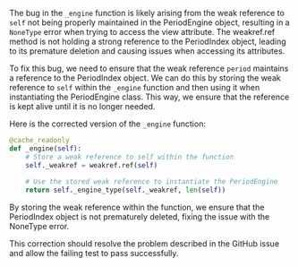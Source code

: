 The bug in the `_engine` function is likely arising from the weak reference to `self` not being properly maintained in the PeriodEngine object, resulting in a `NoneType` error when trying to access the view attribute. The weakref.ref method is not holding a strong reference to the PeriodIndex object, leading to its premature deletion and causing issues when accessing its attributes.

To fix this bug, we need to ensure that the weak reference `period` maintains a reference to the PeriodIndex object. We can do this by storing the weak reference to `self` within the `_engine` function and then using it when instantiating the PeriodEngine class. This way, we ensure that the reference is kept alive until it is no longer needed.

Here is the corrected version of the `_engine` function:

```python
@cache_readonly
def _engine(self):
    # Store a weak reference to self within the function
    self._weakref = weakref.ref(self)
    
    # Use the stored weak reference to instantiate the PeriodEngine
    return self._engine_type(self._weakref, len(self))
```

By storing the weak reference within the function, we ensure that the PeriodIndex object is not prematurely deleted, fixing the issue with the NoneType error.

This correction should resolve the problem described in the GitHub issue and allow the failing test to pass successfully.